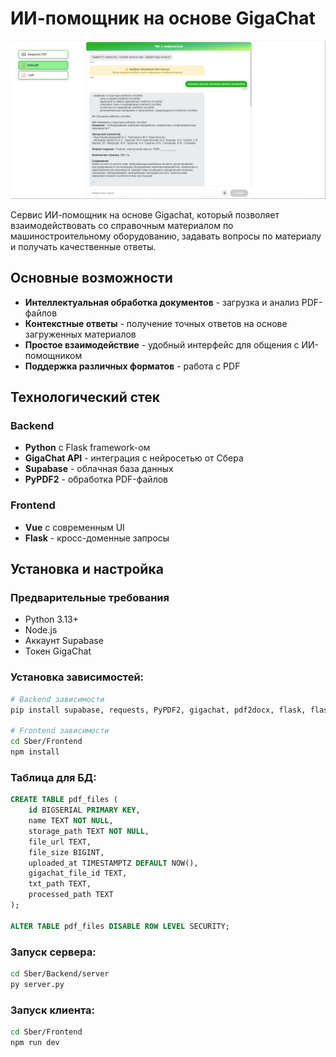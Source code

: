 # ИИ-помощник на основе GigaChat

![Project Preview](image.png)

Сервис ИИ-помощник на основе Gigachat, который позволяет взаимодействовать со справочным материалом по машиностроительному оборудованию, задавать вопросы по материалу и получать качественные ответы.

## Основные возможности

- **Интеллектуальная обработка документов** - загрузка и анализ PDF-файлов
- **Контекстные ответы** - получение точных ответов на основе загруженных материалов
- **Простое взаимодействие** - удобный интерфейс для общения с ИИ-помощником
- **Поддержка различных форматов** - работа с PDF

## Технологический стек

### Backend
- **Python** с Flask framework-ом
- **GigaChat API** - интеграция с нейросетью от Сбера
- **Supabase** - облачная база данных
- **PyPDF2** - обработка PDF-файлов

### Frontend
- **Vue** с современным UI
- **Flask** - кросс-доменные запросы

## Установка и настройка

### Предварительные требования
- Python 3.13+
- Node.js
- Аккаунт Supabase
- Токен GigaChat

### Установка зависимостей:

```bash
# Backend зависимости
pip install supabase, requests, PyPDF2, gigachat, pdf2docx, flask, flask_cors

# Frontend зависимости
cd Sber/Frontend
npm install
```
### Таблица для БД:

```sql
CREATE TABLE pdf_files (
    id BIGSERIAL PRIMARY KEY,
    name TEXT NOT NULL,
    storage_path TEXT NOT NULL,
    file_url TEXT,
    file_size BIGINT,
    uploaded_at TIMESTAMPTZ DEFAULT NOW(),
    gigachat_file_id TEXT,
    txt_path TEXT,
    processed_path TEXT
);

ALTER TABLE pdf_files DISABLE ROW LEVEL SECURITY;
```
### Запуск сервера:

```bash
cd Sber/Backend/server
py server.py
```
### Запуск клиента:

```bash
cd Sber/Frontend
npm run dev